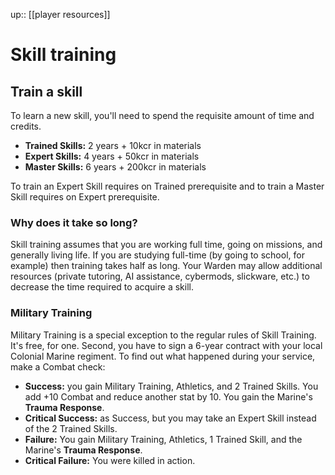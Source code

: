 ---
---
up:: [[player resources]]

# Skill training

## Train a skill

To learn a new skill, you'll need to spend the requisite amount of time and credits.

- **Trained Skills:** 2 years + 10kcr in materials
- **Expert Skills:** 4 years + 50kcr in materials
- **Master Skills:** 6 years + 200kcr in materials

To train an Expert Skill requires on Trained prerequisite and to train a Master Skill requires on Expert prerequisite.

### Why does it take so long?

Skill training assumes that you are working full time, going on missions, and generally living life. If you are studying full-time (by going to school, for example) then training takes half as long. Your Warden may allow additional resources (private tutoring, AI assistance, cybermods, slickware, etc.) to decrease the time required to acquire a skill.

### Military Training

Military Training is a special exception to the regular rules of Skill Training. It's free, for one. Second, you have to sign a 6-year contract with your local Colonial Marine regiment. To find out what happened during your service, make a Combat check:

- **Success:** you gain Military Training, Athletics, and 2 Trained Skills. You add +10 Combat and reduce another stat by 10. You gain the Marine's **Trauma Response**.
- **Critical Success:** as Success, but you may take an Expert Skill instead of the 2 Trained Skills.
- **Failure:** You gain Military Training, Athletics, 1 Trained Skill, and the Marine's **Trauma Response**.
- **Critical Failure:** You were killed in action.
